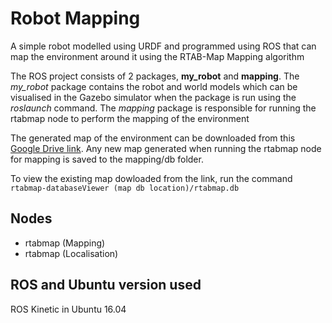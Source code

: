 # Robot Mapping
A simple robot modelled using URDF and programmed using ROS that can map the environment around it using the RTAB-Map Mapping algorithm

The ROS project consists of 2 packages, **my_robot** and **mapping**. The *my_robot* package contains the robot and world models which can be visualised in the Gazebo simulator when the package is run using the *roslaunch* command. The *mapping* package is responsible for running the rtabmap node to perform the mapping of the environment

The generated map of the environment can be downloaded from this [Google Drive link](https://drive.google.com/file/d/1IDocIbyikGxh4BXhicDSBPPOOsLh2ugT/view?usp=sharing). Any new map generated when running the rtabmap node for mapping is saved to the mapping/db folder.

To view the existing map dowloaded from the link, run the command<br>
`rtabmap-databaseViewer (map db location)/rtabmap.db`

## Nodes
* rtabmap (Mapping)
* rtabmap (Localisation)

  
## ROS and Ubuntu version used
ROS Kinetic in Ubuntu 16.04
